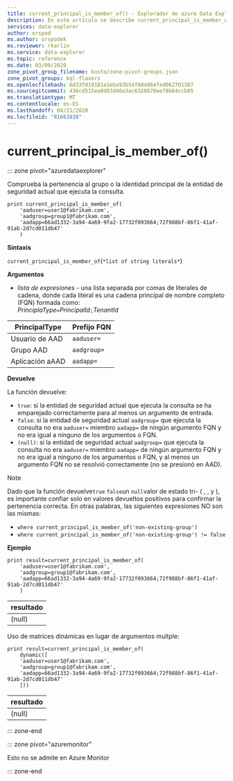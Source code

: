 ```yaml
---
title: current_principal_is_member_of() - Explorador de azure Data Explorer ? Microsoft Docs
description: En este artículo se describe current_principal_is_member_of() en Azure Data Explorer.
services: data-explorer
author: orspod
ms.author: orspodek
ms.reviewer: rkarlin
ms.service: data-explorer
ms.topic: reference
ms.date: 03/09/2020
zone_pivot_group_filename: kusto/zone-pivot-groups.json
zone_pivot_groups: kql-flavors
ms.openlocfilehash: 6d33fd19181e1eba93b54f684864fed062701307
ms.sourcegitcommit: 436cd515ea0d83d46e3ac6328670ee78b64ccb05
ms.translationtype: MT
ms.contentlocale: es-ES
ms.lasthandoff: 04/21/2020
ms.locfileid: "81663838"
---
```

# <a name="current_principal_is_member_of"></a>current_principal_is_member_of()

::: zone pivot="azuredataexplorer"

Comprueba la pertenencia al grupo o la identidad principal de la entidad de seguridad actual que ejecuta la consulta.

```kusto
print current_principal_is_member_of(
    'aaduser=user1@fabrikam.com', 
    'aadgroup=group1@fabrikam.com',
    'aadapp=66ad1332-3a94-4a69-9fa2-17732f093664;72f988bf-86f1-41af-91ab-2d7cd011db47'
    )
```

**Sintaxis**

`current_principal_is_member_of`(`*list of string literals*`)

**Argumentos**

* *lista de expresiones* - una lista separada por comas de literales de cadena, donde cada literal es una cadena principal de nombre completo (FQN) formada como:  
*PrinciplaType*`=`*PrincipalId*`;`*TenantId*

| PrincipalType   | Prefijo FQN  |
|-----------------|-------------|
| Usuario de AAD        | `aaduser=`  |
| Grupo AAD       | `aadgroup=` |
| Aplicación aAAD | `aadapp=`   |

**Devuelve**

La función devuelve:
* `true`: si la entidad de seguridad actual que ejecuta la consulta se ha emparejado correctamente para al menos un argumento de entrada.
* `false`: si la entidad de seguridad actual `aadgroup=` que ejecuta la consulta no era `aaduser=` miembro `aadapp=` de ningún argumento FQN y no era igual a ninguno de los argumentos o FQN.
* `(null)`: si la entidad de seguridad actual `aadgroup=` que ejecuta la consulta no era `aaduser=` miembro `aadapp=` de ningún argumento FQN y no era igual a ninguno de los argumentos o FQN, y al menos un argumento FQN no se resolvió correctamente (no se presionó en AAD). 

> [!NOTE]
> Dado que la función devuelve`true` `false`un `null`valor de estado tri- ( , , y ), es importante confiar solo en valores devueltos positivos para confirmar la pertenencia correcta. En otras palabras, las siguientes expresiones NO son las mismas:
> 
> * `where current_principal_is_member_of('non-existing-group')`
> * `where current_principal_is_member_of('non-existing-group') != false` 


**Ejemplo**

```kusto
print result=current_principal_is_member_of(
    'aaduser=user1@fabrikam.com', 
    'aadgroup=group1@fabrikam.com',
    'aadapp=66ad1332-3a94-4a69-9fa2-17732f093664;72f988bf-86f1-41af-91ab-2d7cd011db47'
    )
```

| resultado |
|--------|
| (null) |

Uso de matrices dinámicas en lugar de argumentos multple:

```kusto
print result=current_principal_is_member_of(
    dynamic([
    'aaduser=user1@fabrikam.com', 
    'aadgroup=group1@fabrikam.com',
    'aadapp=66ad1332-3a94-4a69-9fa2-17732f093664;72f988bf-86f1-41af-91ab-2d7cd011db47'
    ]))
```

| resultado |
|--------|
| (null) |

::: zone-end

::: zone pivot="azuremonitor"

Esto no se admite en Azure Monitor

::: zone-end